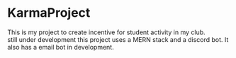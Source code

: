 # KarmaProject
This is my project to create incentive for student activity in my club.<br>
still under development this project uses a MERN stack and a discord bot. It also has a email bot in development.
